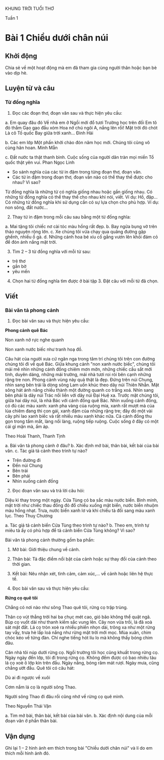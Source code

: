 KHUNG TRỜI TUỔI THƠ

Tuần 1
# Bài 1 Chiều dưới chân núi

## Khởi động

Chia sẻ về một hoạt động mà em đã tham gia cùng người thân hoặc bạn bè vào dịp hè.

## Luyện từ và câu

### Từ đồng nghĩa

1. Đọc các đoạn thơ, đoạn văn sau và thực hiện yêu cầu:

a. Em quay đâu đó
Về nhà em ở
Ngồi mới đổ tươi
Trường học trên đồi
Em tô đỏ thắm
Gạo gạo đầu xóm
Hoa nở chú ngôi
A, nắng lên rồi!
Mặt trời đỏ chót
Là cô Tố quốc
Bay giữa trời xanh...
Đinh Hải

b. Các em lớp Một phấn khởi chào đón năm học mới. Chúng tôi cũng vô cùng hân hoan.
Minh Mẫn

c. Đất nước ta thật thanh bình. Cuộc sống của người dân tràn mọi miền Tổ quốc thật yên vui.
Phan Ngọc Linh

- So sánh nghĩa của các từ in đậm trong từng đoạn thơ, đoạn văn.
- Các từ in đậm trong đoạn thơ, đoạn văn nào có thể thay thế được cho nhau? Vì sao?

Từ đồng nghĩa là những từ có nghĩa giống nhau hoặc gần giống nhau. Có những từ đồng nghĩa có thể thay thế cho nhau khi nói, viết. Ví dụ: Hồ, đập...
Có những từ đồng nghĩa khi sử dụng cần có sự lựa chọn cho phù hợp. Ví dụ: non sông, đất nước...

2. Thay từ in đậm trong mỗi câu sau bằng một từ đồng nghĩa:

a. Mai tặng tôi chiếc nơ cài tóc màu hồng rất đẹp.
b. Bay ngửa bụng vờ trên thảo nguyên rộng lớn.
c. Xe chúng tôi vừa chạy qua quãng đường gập ghềnh, nhiều ổ gà.
d. Những cánh hoa bé xíu cố gắng vươn lên khỏi đám cỏ để đón ánh nắng mặt trời.

3. Tìm 2 – 3 từ đồng nghĩa với mỗi từ sau:

- trẻ thơ
- gần bờ
- yêu mến

4. Chọn hai từ đồng nghĩa tìm được ở bài tập 3. Đặt câu với mỗi từ đã chọn.

## Viết

### Bài văn tả phong cảnh

1. Đọc bài văn sau và thực hiện yêu cầu:

**Phong cảnh quê Bác**

Non xanh nở rực nghe quanh

Non xanh nước biếc như tranh hoạ đồ.

Câu hát của người xưa cứ ngân nga trong tâm trí chúng tôi trên con đường chúng tôi đi về quê Bác. Giữa khung cảnh "non xanh nước biếc", chúng tôi mải mê nhìn những cánh đồng chiêm mơn mởn, những chiếc cầu sắt mới tinh, duyên dáng, những mái trường, mái nhà tươi roi rói bên cạnh những rặng tre non. Phong cảnh vùng này quả thật là đẹp. Đứng trên núi Chung, nhìn sang bên trái là dòng sông Lam uốn khúc theo dãy núi Thiên Nhẫn. Mặt sông hát ánh nắng chiếu thành một đường quanh co trắng xoá. Nhìn sang bên phải là dãy núi Trác nối liền với dãy núi Đại Huệ xa. Trước mặt chúng tôi, giữa hai dãy núi, là nhà Bác với cánh đồng quê Bác. Nhìn xuống cánh đồng, có đủ các màu xanh: xanh pha vàng của ruộng mía, xanh rất mượt mà của lúa chiêm đang thì con gái, xanh đậm của những rặng tre; đây đó một vài cây phi lao xanh biếc và rất nhiều màu xanh khác nữa. Cả cánh đồng thu gọn trong tầm mắt, làng nối làng, ruộng tiếp ruộng. Cuộc sống ở đây có một cái gì mặn mà, ấm áp.

Theo Hoài Thanh, Thanh Tịnh

a. Bài văn tả phong cảnh ở đâu?
b. Xác định mở bài, thân bài, kết bài của bài văn.
c. Tác giả tả cảnh theo trình tự nào?
- Trên đường đi
- Đến núi Chung
- Bên trái
- Bên phải
- Nhìn xuống cánh đồng

2. Đọc đoạn văn sau và trả lời câu hỏi:

Diệu kì thay trong một ngày. Cửa Tùng có ba sắc màu nước biển. Bình minh, mặt trời như chiếc thau đồng đỏ đổ chiếu xuống mặt biển, nước biển nhuộm màu hồng nhạt. Trưa, nước biển xanh lơ và khi chiều tà đổi sang màu xanh lục.
Theo Thuỵ Chương

a. Tác giả tả cảnh biển Cửa Tùng theo trình tự nào?
b. Theo em, trình tự miêu tả ấy có phù hợp để tả cảnh biển Cửa Tùng không? Vì sao?

Bài văn tả phong cảnh thường gồm ba phần:
1. Mở bài: Giới thiệu chung về cảnh.
2. Thân bài: Tả đặc điểm nổi bật của cảnh hoặc sự thay đổi của cảnh theo thời gian.
3. Kết bài: Nêu nhận xét, tình cảm, cảm xúc,... về cảnh hoặc liên hệ thực tế.

3. Đọc bài văn sau và thực hiện yêu cầu:

**Rừng cọ quê tôi**

Chẳng có nơi nào như sông Thao quê tôi, rừng cọ trập trùng.

Thân cọ vút thẳng trời hai ba chục mét cao, gió bão không thể quật ngã. Búp cọ vuốt dài như thanh kiếm sắc vung lên. Cây non vừa trồi, lá đã xoà sát mặt đất. Lá cọ tròn xoè ra nhiều phiến nhọn dài, trông xa như một rừng tay vẫy, trưa hè lấp loá nắng như rừng mặt trời mới mọc. Mùa xuân, chim chóc kéo về từng đàn. Chỉ nghe tiếng hót líu lo mà không thấy bóng chim đâu.

Căn nhà tôi núp dưới rừng cọ. Ngồi trường tôi học cũng khuất trong rừng cọ. Ngày ngày đến lớp, tôi đi trong rừng cọ. Không đếm được có bao nhiêu tàu lá cọ xoè ô lớp kín trên đầu. Ngày nắng, bóng râm mát rượi. Ngày mưa, cũng chẳng ướt đầu.
Quê tôi có câu hát:

Dù ai đi ngược về xuôi

Cơm nắm lá cọ là người sông Thao.

Người sông Thao đi đâu rồi cũng nhớ về rừng cọ quê mình.

Theo Nguyễn Thái Vận

a. Tìm mở bài, thân bài, kết bài của bài văn.
b. Xác định nội dung của mỗi đoạn văn ở phần thân bài.

## Vận dụng

Ghi lại 1 – 2 hình ảnh em thích trong bài "Chiều dưới chân núi" và lí do em thích mỗi hình ảnh đó.
